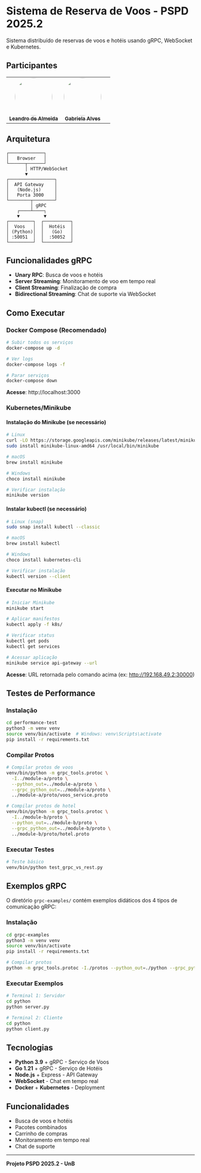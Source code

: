 # Sistema de Reserva de Voos - PSPD 2025.2

Sistema distribuído de reservas de voos e hotéis usando gRPC, WebSocket e Kubernetes.

## Participantes

<table>
  <tr>
    <td align="center"><a href="https://github.com/leomitx10"><img style="border-radius: 50%;" src="https://avatars.githubusercontent.com/u/90487905?v=4" width="100px;" alt=""/><br /><sub><b>Leandro de Almeida</b></sub></a><br />
    <td align="center"><a href="https://github.com/gaubiela"><img style="border-radius: 50%;" src="https://avatars.githubusercontent.com/u/92053289?v=4" width="100px;" alt=""/><br /><sub><b>Gabriela Alves</b></sub></a><br /><a href="Link git" title="Rocketseat"></a></td>
    <td align="center">
  </tr>
</table>


## Arquitetura

```
┌─────────────┐
│   Browser   │
└──────┬──────┘
       │ HTTP/WebSocket
       ▼
┌─────────────────┐
│  API Gateway    │
│   (Node.js)     │
│   Porta 3000    │
└────────┬────────┘
         │ gRPC
    ┌────┴────┐
    ▼         ▼
┌─────────┐  ┌──────────┐
│  Voos   │  │  Hotéis  │
│ (Python)│  │   (Go)   │
│ :50051  │  │  :50052  │
└─────────┘  └──────────┘
```

## Funcionalidades gRPC

- **Unary RPC**: Busca de voos e hotéis
- **Server Streaming**: Monitoramento de voo em tempo real
- **Client Streaming**: Finalização de compra
- **Bidirectional Streaming**: Chat de suporte via WebSocket

## Como Executar

### Docker Compose (Recomendado)

```bash
# Subir todos os serviços
docker-compose up -d

# Ver logs
docker-compose logs -f

# Parar serviços
docker-compose down
```

**Acesse**: http://localhost:3000

### Kubernetes/Minikube

#### Instalação do Minikube (se necessário)

```bash
# Linux
curl -LO https://storage.googleapis.com/minikube/releases/latest/minikube-linux-amd64
sudo install minikube-linux-amd64 /usr/local/bin/minikube

# macOS
brew install minikube

# Windows
choco install minikube

# Verificar instalação
minikube version
```

#### Instalar kubectl (se necessário)

```bash
# Linux (snap)
sudo snap install kubectl --classic

# macOS
brew install kubectl

# Windows
choco install kubernetes-cli

# Verificar instalação
kubectl version --client
```

#### Executar no Minikube

```bash
# Iniciar Minikube
minikube start

# Aplicar manifestos
kubectl apply -f k8s/

# Verificar status
kubectl get pods
kubectl get services

# Acessar aplicação
minikube service api-gateway --url
```

**Acesse**: URL retornada pelo comando acima (ex: http://192.168.49.2:30000)

## Testes de Performance

### Instalação

```bash
cd performance-test
python3 -m venv venv
source venv/bin/activate  # Windows: venv\Scripts\activate
pip install -r requirements.txt
```

### Compilar Protos

```bash
# Compilar protos de voos
venv/bin/python -m grpc_tools.protoc \
  -I../module-a/proto \
  --python_out=../module-a/proto \
  --grpc_python_out=../module-a/proto \
  ../module-a/proto/voos_service.proto

# Compilar protos de hotel
venv/bin/python -m grpc_tools.protoc \
  -I../module-b/proto \
  --python_out=../module-b/proto \
  --grpc_python_out=../module-b/proto \
  ../module-b/proto/hotel.proto
```

### Executar Testes

```bash
# Teste básico
venv/bin/python test_grpc_vs_rest.py

```

## Exemplos gRPC

O diretório `grpc-examples/` contém exemplos didáticos dos 4 tipos de comunicação gRPC:

### Instalação

```bash
cd grpc-examples
python3 -m venv venv
source venv/bin/activate
pip install -r requirements.txt

# Compilar protos
python -m grpc_tools.protoc -I./protos --python_out=./python --grpc_python_out=./python ./protos/examples.proto
```

### Executar Exemplos

```bash
# Terminal 1: Servidor
cd python
python server.py

# Terminal 2: Cliente
cd python
python client.py
```

## Tecnologias

- **Python 3.9** + gRPC - Serviço de Voos
- **Go 1.21** + gRPC - Serviço de Hotéis  
- **Node.js** + Express - API Gateway
- **WebSocket** - Chat em tempo real
- **Docker** + **Kubernetes** - Deployment

## Funcionalidades

- Busca de voos e hotéis
- Pacotes combinados
- Carrinho de compras
- Monitoramento em tempo real
- Chat de suporte

---

**Projeto PSPD 2025.2 - UnB**

